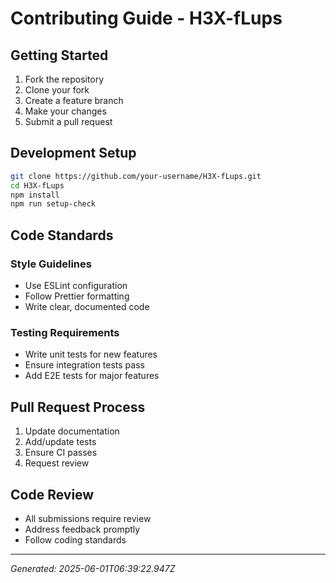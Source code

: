 # Contributing Guide - H3X-fLups

## Getting Started

1. Fork the repository
2. Clone your fork
3. Create a feature branch
4. Make your changes
5. Submit a pull request

## Development Setup

```bash
git clone https://github.com/your-username/H3X-fLups.git
cd H3X-fLups
npm install
npm run setup-check
```

## Code Standards

### Style Guidelines
- Use ESLint configuration
- Follow Prettier formatting
- Write clear, documented code

### Testing Requirements
- Write unit tests for new features
- Ensure integration tests pass
- Add E2E tests for major features

## Pull Request Process

1. Update documentation
2. Add/update tests
3. Ensure CI passes
4. Request review

## Code Review

- All submissions require review
- Address feedback promptly
- Follow coding standards

---

*Generated: 2025-06-01T06:39:22.947Z*
